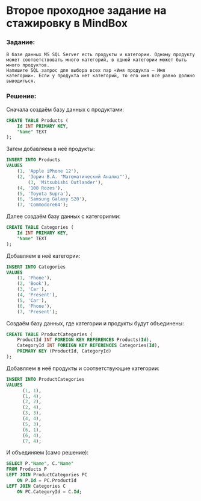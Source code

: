 # Второе проходное задание на стажировку в MindBox
### Задание:
```
В базе данных MS SQL Server есть продукты и категории. Одному продукту может соответствовать много категорий, в одной категории может быть много продуктов.
Напишите SQL запрос для выбора всех пар «Имя продукта – Имя категории». Если у продукта нет категорий, то его имя все равно должно выводиться.
```
### Решение:
Сначала создаём базу данных с продуктами:
``` SQL
CREATE TABLE Products (
	Id INT PRIMARY KEY,
	"Name" TEXT
);
```

Затем добавляем в неё продукты:
``` SQL
INSERT INTO Products
VALUES
	(1, 'Apple iPhone 12'),
	(2, 'Зорич В.А. "Математический Анализ"'),
        (3, 'Mitsubishi Outlander'),
	(4, '100 Rozes'),
	(5, 'Toyota Supra'),
	(6, 'Samsung Galaxy S20'),
	(7, 'Commodore64');
```

Далее создаём базу данных с категориями:
``` SQL
CREATE TABLE Categories (
	Id INT PRIMARY KEY,
	"Name" TEXT
);
```

Добавляем в неё категории:
``` SQL
INSERT INTO Categories
VALUES
	(1, 'Phone'),
	(2, 'Book'),
	(3, 'Car'),
	(4, 'Present'),
	(5, 'Car'),
	(6, 'Phone'),
	(7, 'Present');

```
Создаём базу данных, где категории и продукты будут объединены:
``` SQL
CREATE TABLE ProductCategories (
	ProductId INT FOREIGN KEY REFERENCES Products(Id),
	CategoryId INT FOREIGN KEY REFERENCES Categories(Id),
	PRIMARY KEY (ProductId, CategoryId)
);
```
Добавляем в неё продукты и соответствующие категории:

``` SQL
INSERT INTO ProductCategories
VALUES
      (1, 1),
      (1, 4),
      (2, 2),
      (2, 4),
      (3, 3),
      (4, 4),
      (5, 3),
      (6, 1),
      (6, 4),
      (7, 4);
```

И объединяем (само решение):
``` SQL
SELECT P."Name", C."Name"
FROM Products P
LEFT JOIN ProductCategories PC
	ON P.Id = PC.ProductId
LEFT JOIN Categories C
	ON PC.CategoryId = C.Id;
```
